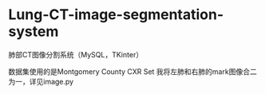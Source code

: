 # Lung-CT-image-segmentation-system
肺部CT图像分割系统（MySQL，TKinter）

数据集使用的是Montgomery County CXR Set
我将左肺和右肺的mark图像合二为一，详见image.py
